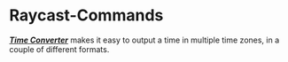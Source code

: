 # Raycast-Commands
***[Time Converter](Time%20Converter/)*** makes it easy to output a time in multiple time zones, in a couple of different formats.
